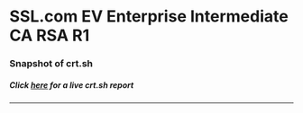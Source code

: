 # SSL.com EV Enterprise Intermediate CA RSA R1
### Snapshot of crt.sh
##### Click [here](https://crt.sh/?q=A1725CC3E2FE78AC09D73FCFC5F00104136E1841262D056C214778FEAE9760D3) for a live crt.sh report

---
